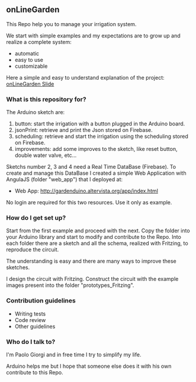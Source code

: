 ## onLineGarden ##


This Repo help you to manage your irrigation system.

We start with simple examples and my expectations are to grow up and realize a complete system:

* automatic
* easy to use
* customizable

Here a simple and easy to understand explanation of the project: [onLineGarden Slide](https://docs.google.com/presentation/d/1dldk3AKztofr2o9tXoQ7PVboTCMv4xLuLLhNsQ0M11g/edit?usp=sharing)

### What is this repository for? ###

The Arduino sketch are:

1. button: start the irrigation with a button plugged in the Arduino board.
2. jsonPrint: retrieve and print the Json stored on Firebase.
3. scheduling: retrieve and start the irrigation using the scheduling stored on Firebase.
4. improvements: add some improves to the sketch, like reset button, double water valve, etc...

Sketchs number 2, 3 and 4 need a Real Time DataBase (Firebase).
To create and manage this DataBase I created a simple Web Application with AngulaJS (folder "web_app") that I deployed at: 
 * Web App: http://gardenduino.altervista.org/app/index.html

No login are required for this two resources. Use it only as example.

### How do I get set up? ###

Start from the first example and proceed with the next.
Copy the folder into your Arduino library and start to modify and contribute to the Repo.
Into each folder there are a sketch and all the schema, realized with Fritzing, to reproduce the circuit.

The understanding is easy and there are many ways to improve these sketches.

I design the circuit with Fritzing.
Construct the circuit with the example images present into the folder "prototypes_Fritzing".

### Contribution guidelines ###

* Writing tests
* Code review
* Other guidelines

### Who do I talk to? ###

I'm Paolo Giorgi and in free time I try to simplify my life.

Arduino helps me but I hope that someone else does it with his own contribute to this Repo.

